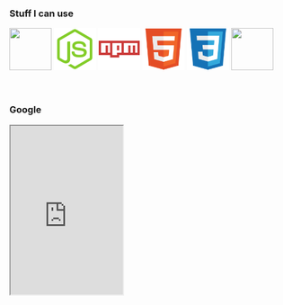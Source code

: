 ### Stuff I can use
<img src="https://discordapp.com/channels/681882711945641997/743817386792058971/759739059601408050" height="75px" width="75px"> <img src="https://raw.githubusercontent.com/devicons/devicon/master/icons/nodejs/nodejs-original.svg"  height="75px" width="75px"> <img src="https://raw.githubusercontent.com/devicons/devicon/2809b567852a4648062a2d3e7c1c531367458c0b/icons/npm/npm-original-wordmark.svg"  height="75px" width="75px"> <img src="https://raw.githubusercontent.com/devicons/devicon/2809b567852a4648062a2d3e7c1c531367458c0b/icons/html5/html5-original.svg"  height="75px" width="75px"> <img src="https://raw.githubusercontent.com/devicons/devicon/2809b567852a4648062a2d3e7c1c531367458c0b/icons/css3/css3-original.svg"  height="75px" width="75px"> <img src="https://camo.githubusercontent.com/af190b2e7e446b64ba818af6f441a54f3883d0d9a45e41b5b9c7d32a325a56a7/68747470733a2f2f7777772e6672656569636f6e73706e672e636f6d2f75706c6f6164732f706f7765727368656c6c2d69636f6e2d332e706e67"  height="75px" width="75px">
<br><br><br>
<h3>Google</h3>
<iframe src="https://google.com" width="200px" height="300px"></iframe>
